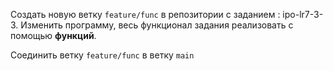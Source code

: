 Создать новую ветку `feature/func` в репозитории с заданием : ipo-lr7-3-3.
Изменить программу, весь функционал задания реализовать с помощью **функций**.

Соединить ветку `feature/func` в ветку `main`
